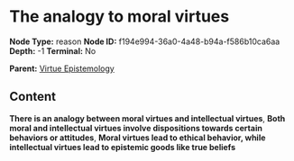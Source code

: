 # The analogy to moral virtues

**Node Type:** reason
**Node ID:** f194e994-36a0-4a48-b94a-f586b10ca6aa
**Depth:** -1
**Terminal:** No

**Parent:** [Virtue Epistemology](virtue-epistemology.md)

## Content

**There is an analogy between moral virtues and intellectual virtues**, **Both moral and intellectual virtues involve dispositions towards certain behaviors or attitudes**, **Moral virtues lead to ethical behavior, while intellectual virtues lead to epistemic goods like true beliefs**
